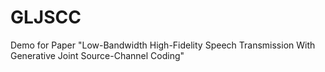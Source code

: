 # GLJSCC
Demo for Paper "Low-Bandwidth High-Fidelity Speech Transmission With Generative Joint Source-Channel Coding"
